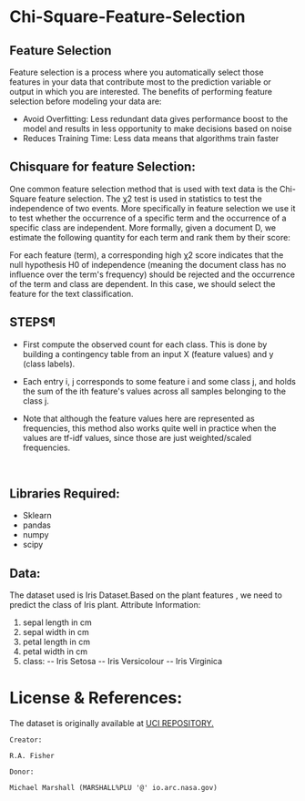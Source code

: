 # Chi-Square-Feature-Selection

## Feature Selection
Feature selection is a process where you automatically select those features in your data that contribute most to the prediction variable or output in which you are interested. The benefits of performing feature selection before modeling your data are:

* Avoid Overfitting: Less redundant data gives performance boost to the model and results in less opportunity to make decisions based on noise
* Reduces Training Time: Less data means that algorithms train faster

## Chisquare for feature Selection:
One common feature selection method that is used with text data is the Chi-Square feature selection. The χ2 test is used in statistics to test the independence of two events. More specifically in feature selection we use it to test whether the occurrence of a specific term and the occurrence of a specific class are independent. More formally, given a document D, we estimate the following quantity for each term and rank them by their score:

For each feature (term), a corresponding high χ2 score indicates that the null hypothesis H0 of independence (meaning the document class has no influence over the term's frequency) should be rejected and the occurrence of the term and class are dependent. In this case, we should select the feature for the text classification.


## STEPS¶

- First compute the observed count for each class. This is done by building a contingency table from an input X (feature values) and y (class labels).

- Each entry i, j corresponds to some feature i and some class j, and holds the sum of the ith feature's values across all samples belonging to the class j.

- Note that although the feature values here are represented as frequencies, this method also works quite well in practice when the values are tf-idf values, since those are just weighted/scaled frequencies.

<br>

## Libraries Required:
- Sklearn 
- pandas
- numpy
- scipy

## Data:
The dataset used is Iris Dataset.Based on the plant features , we need to predict the class of Iris plant.
Attribute Information:
1. sepal length in cm
2. sepal width in cm
3. petal length in cm
4. petal width in cm
5. class:
-- Iris Setosa
-- Iris Versicolour
-- Iris Virginica
# License & References:
The dataset is originally available at <a href ="https://archive.ics.uci.edu/ml/datasets/iris">UCI REPOSITORY.</a>
```
Creator:

R.A. Fisher

Donor:

Michael Marshall (MARSHALL%PLU '@' io.arc.nasa.gov)

```
